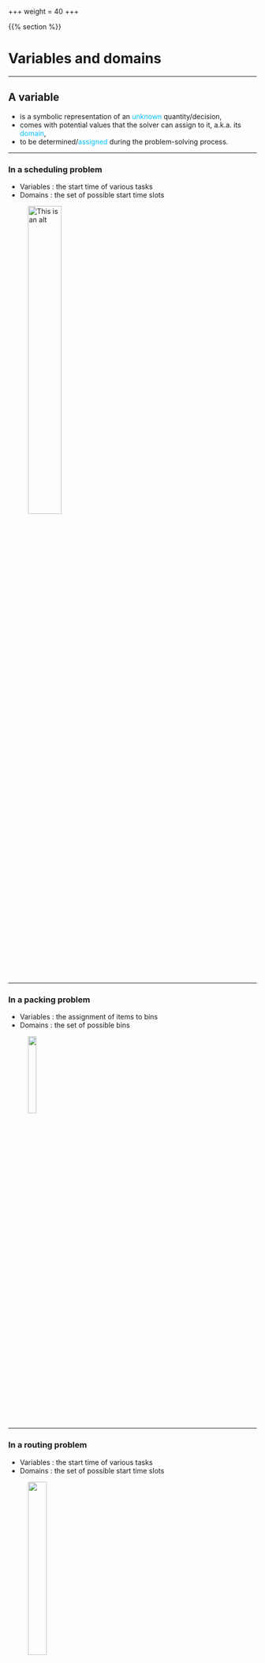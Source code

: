 +++
weight = 40
+++

{{% section %}}

# Variables and domains 

---
 

<section data-noprocess >
<h2>A variable </h2>
<ul>
<li class="fragment">is a symbolic representation of an <span style="color:deepskyblue;">unknown</span> quantity/decision,</li>
<li class="fragment">comes with potential values that the solver can assign to it, a.k.a. its <span style="color:deepskyblue;">domain</span>,</li>	
<li class="fragment">to be determined/<span style="color:deepskyblue;">assigned</span> during the problem-solving process.</li>
</ul>


<!--</section> to bind to the next section tag-->

--- 

### In a scheduling problem
- Variables :  the start time of various tasks
- Domains : the set of possible start time slots

<figure>
    <img src="/images/overview/scheduling.svg" alt="This is an alt" width="40%" >
</figure>

--- 

### In a packing problem
- Variables : the assignment of items to bins
- Domains : the set of possible bins

<figure>
    <img src="/images/overview/binpacking.svg" alt="" width="20%" >
</figure>

--- 

### In a routing problem
- Variables :  the start time of various tasks
- Domains : the set of possible start time slots

<figure>
    <img src="/images/overview/routing.svg" alt="" width="30%" >
</figure>

--- 

### Different types of variables are available:

- {{% ccode c="IntVar" %}} has its values in $\mathbb{Z}^1$
- {{% ccode c="IntView" %}}s relies on an {{% ccode c="IntVar" %}}, like {{% ccode c="IntAffineView" %}}
- {{% ccode c="BoolVar" %}} ({{% ccode c="BoolView" %}}) has its values in {$0,1$}
	- sub-type of {{% ccode c="IntVar" %}}

</br>
</br>
<small>$1$ : But it is always necessary to declare at least one value interval.</small>


--- 

- {{% ccode c="Task" %}} to manage with task/interval
- {{% ccode c="SetVar" %}} and {{% ccode c="SetView" %}}
- {{% ccode c="(Un)DirectedGraphVar" %}} and  {{% ccode c="GraphView" %}}
- and also {{% ccode c="RealVar" %}}.

--- 

### Ways to declare integer variables

```java{|2-3|4|5}
Model m = new Model();
IntVar x = m.intVar("x", 0, 4);
IntVar y = m.intVar("y", new int[]{1,3,5});
IntVar[] vs = m.intVarArray("v", 4, 1, 3);
IntVar[][] ws = m.intVarMatrix("w", 2, 2, 1, 2);
```

---

### Ways to declare Boolean variables

```java{|2-3|4}
Model m = new Model();
BoolVar b = m.boolVar("b");
BoolVar[] bs = m.boolVarArray("bs", 10);
BoolVar[][] bss = m.boolVarMatrix("bss", 4, 3);
```

Similar APIs for other types of variables.

---

### Some views declaration

```java{|3|4|5}
Model m = new Model();                        
IntVar x = m.intVar("x", 0, 5);               
IntVar v = m.intView(2, x, -3); // v = 2.x - 3
BoolVar b = m.isEq(x, 2); // b = (x == 2)     
BoolVar n = m.boolNotView(b); // n = !b    
```

</br>

<small>And also {{% ccode c="abs(x), mu(x, 2), neg(x), isLeq(x, 3)," %}} ...</small>

--- 

### Reading a variable


```java{|4|6}
Model m = new Model();                                    
IntVar x = m.intVar("x", 0, 4);                           
System.out.printf("Variable : %s = [%d, %d]\n",           
        x.getName(), x.getLB(), x.getUB());               
System.out.printf("%s is %s instantiated\n",              
        x.getName(), x.isInstantiated() ? "" : "not");   
```

outputs
```shell{}
Variable : x = [0, 4]
x is not instantiated   
```

{{% fragment %}} Only once instantiated can the value be retrieved by calling `x.getValue()` {{% /fragment %}}


---

{{< slide id="ex2" background="#76bde8"  >}}

## Now it's your turn

- TODO

{{% /section %}}